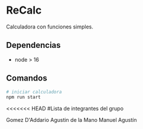 # ReCalc

Calculadora con funciones simples.

## Dependencias

- node > 16

## Comandos

```bash
# iniciar calculadora
npm run start
```
<<<<<<< HEAD
#Lista de integrantes del grupo

Gomez D'Addario Agustin
de la Mano Manuel Agustín

